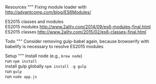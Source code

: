 Resources
"""
Fixing module loader with  
http://advantcomp.com/blog/ES6Modules/  

ES2015 classes and modules  
ES2015 modules http://www.2ality.com/2014/09/es6-modules-final.html  
ES2015 classes http://www.2ality.com/2015/02/es6-classes-final.html  

Todo
"""
Consider removing gulp-babel again, because browserify with babelify is necessary to resolve ES2015 modules

Setup
"""
Install node (e.g., ```brew node```)  
run ```npm install```  
install gulp globally ```npm install -g gulp```  
run ```gulp```  
run ```node app.js```  
